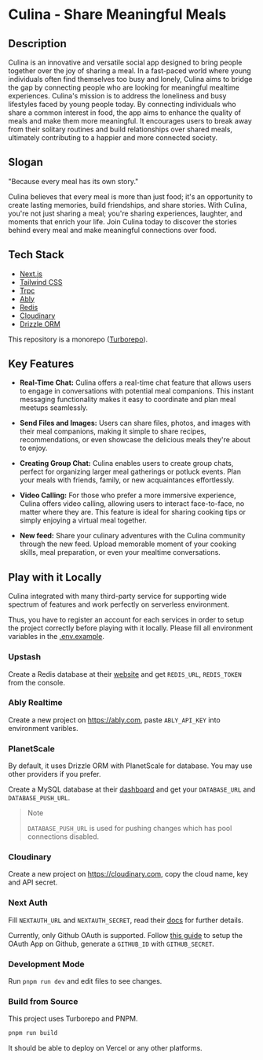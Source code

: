 # Culina - Share Meaningful Meals


## Description

Culina is an innovative and versatile social app designed to bring people together over the joy of sharing a meal. In a fast-paced world where young individuals often find themselves too busy and lonely, Culina aims to bridge the gap by connecting people who are looking for meaningful mealtime experiences.
Culina's mission is to address the loneliness and busy lifestyles faced by young people today. By connecting individuals who share a common interest in food, the app aims to enhance the quality of meals and make them more meaningful. It encourages users to break away from their solitary routines and build relationships over shared meals, ultimately contributing to a happier and more connected society.

## Slogan

"Because every meal has its own story."

Culina believes that every meal is more than just food; it's an opportunity to create lasting memories, build friendships, and share stories. With Culina, you're not just sharing a meal; you're sharing experiences, laughter, and moments that enrich your life. Join Culina today to discover the stories behind every meal and make meaningful connections over food.


## Tech Stack
- [Next.js](https://nextjs.org/)
- [Tailwind CSS](https://tailwindcss.com/)
- [Trpc](https://trpc.io/)
- [Ably](https://ably.com/)
- [Redis](https://redis.io/)
- [Cloudinary](https://cloudinary.com/)
- [Drizzle ORM](https://drizzle.dev/)



This repository is a monorepo ([Turborepo](https://turbo.build/)).


## Key Features

- **Real-Time Chat:** Culina offers a real-time chat feature that allows users to engage in conversations with potential meal companions. This instant messaging functionality makes it easy to coordinate and plan meal meetups seamlessly.

- **Send Files and Images:** Users can share files, photos, and images with their meal companions, making it simple to share recipes, recommendations, or even showcase the delicious meals they're about to enjoy.

- **Creating Group Chat:** Culina enables users to create group chats, perfect for organizing larger meal gatherings or potluck events. Plan your meals with friends, family, or new acquaintances effortlessly.

- **Video Calling:** For those who prefer a more immersive experience, Culina offers video calling, allowing users to interact face-to-face, no matter where they are. This feature is ideal for sharing cooking tips or simply enjoying a virtual meal together.

- **New feed:** Share your culinary adventures with the Culina community through the new feed. Upload memorable moment of your cooking skills, meal preparation, or even your mealtime conversations.




## Play with it Locally

Culina integrated with many third-party service for supporting wide spectrum of features and work perfectly on serverless environment.

Thus, you have to register an account for each services in order to setup the project correctly before playing with it locally.
Please fill all environment variables in the [.env.example](/.env.example).

### Upstash

Create a Redis database at their [website](https://upstash.com) and get `REDIS_URL`, `REDIS_TOKEN` from the console.

### Ably Realtime

Create a new project on https://ably.com, paste `ABLY_API_KEY` into environment varibles.

### PlanetScale

By default, it uses Drizzle ORM with PlanetScale for database. You may use other providers if you prefer.

Create a MySQL database at their [dashboard](https://planetscale.com) and get your `DATABASE_URL` and `DATABASE_PUSH_URL`.

> Note
>
> `DATABASE_PUSH_URL` is used for pushing changes which has pool connections disabled.

### Cloudinary

Create a new project on https://cloudinary.com, copy the cloud name, key and API secret.

### Next Auth

Fill `NEXTAUTH_URL` and `NEXTAUTH_SECRET`, read their [docs](https://next-auth.js.org/getting-started/example) for further details.

Currently, only Github OAuth is supported. Follow [this guide](https://docs.github.com/en/apps/oauth-apps/building-oauth-apps/authorizing-oauth-apps) to setup the OAuth App on Github, generate a `GITHUB_ID` with `GITHUB_SECRET`.

### Development Mode

Run `pnpm run dev` and edit files to see changes.

### Build from Source

This project uses Turborepo and PNPM.

```bash
pnpm run build
```

It should be able to deploy on Vercel or any other platforms.
